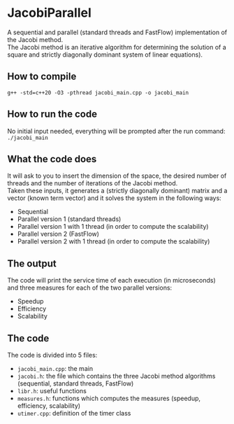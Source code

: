 # JacobiParallel
A sequential and parallel (standard threads and FastFlow) implementation of the Jacobi method.  
The Jacobi method is an iterative algorithm for determining the solution of a square and strictly diagonally dominant system of linear equations).

## How to compile
`g++ -std=c++20 -O3 -pthread jacobi_main.cpp -o jacobi_main`

## How to run the code
No initial input needed, everything will be prompted after the run command: `./jacobi_main`

## What the code does
It will ask to you to insert the dimension of the space, the desired number of threads and the number of iterations of the Jacobi method.  
Taken these inputs, it generates a (strictly diagonally dominant) matrix and a vector (known term vector) and it solves the system in the following ways:  
- Sequential  
- Parallel version 1 (standard threads)  
- Parallel version 1 with 1 thread (in order to compute the scalability)  
- Parallel version 2 (FastFlow)  
- Parallel version 2 with 1 thread (in order to compute the scalability)  

## The output
The code will print the service time of each execution (in microseconds) and three measures for each of the two parallel versions:  
- Speedup  
- Efficiency  
- Scalability  

## The code
The code is divided into 5 files:  
- `jacobi_main.cpp`: the main
- `jacobi.h`: the file which contains the three Jacobi method algorithms (sequential, standard threads, FastFlow)
- `libr.h`: useful functions
- `measures.h`: functions which computes the measures (speedup, efficiency, scalability)
- `utimer.cpp`: definition of the timer class 
